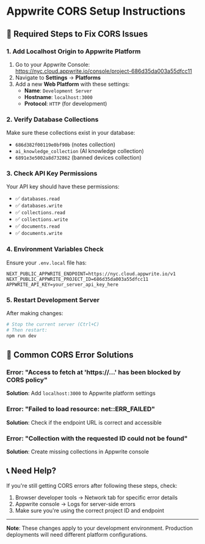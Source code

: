 # Appwrite CORS Setup Instructions

## 🔧 Required Steps to Fix CORS Issues

### 1. **Add Localhost Origin to Appwrite Platform**

1. Go to your Appwrite Console: https://nyc.cloud.appwrite.io/console/project-686d35da003a55dfcc11
2. Navigate to **Settings** → **Platforms**
3. Add a new **Web Platform** with these settings:
   - **Name**: `Development Server`
   - **Hostname**: `localhost:3000`
   - **Protocol**: `HTTP` (for development)

### 2. **Verify Database Collections**

Make sure these collections exist in your database:
- `686d382f00119e0bf90b` (notes collection)
- `ai_knowledge_collection` (AI knowledge collection)
- `6891e3e5002a8d732862` (banned devices collection)

### 3. **Check API Key Permissions**

Your API key should have these permissions:
- ✅ `databases.read`
- ✅ `databases.write`
- ✅ `collections.read`
- ✅ `collections.write`
- ✅ `documents.read`
- ✅ `documents.write`

### 4. **Environment Variables Check**

Ensure your `.env.local` file has:
```env
NEXT_PUBLIC_APPWRITE_ENDPOINT=https://nyc.cloud.appwrite.io/v1
NEXT_PUBLIC_APPWRITE_PROJECT_ID=686d35da003a55dfcc11
APPWRITE_API_KEY=your_server_api_key_here
```

### 5. **Restart Development Server**

After making changes:
```bash
# Stop the current server (Ctrl+C)
# Then restart:
npm run dev
```

## 🚨 Common CORS Error Solutions

### Error: "Access to fetch at 'https://...' has been blocked by CORS policy"
**Solution**: Add `localhost:3000` to Appwrite platform settings

### Error: "Failed to load resource: net::ERR_FAILED"
**Solution**: Check if the endpoint URL is correct and accessible

### Error: "Collection with the requested ID could not be found"
**Solution**: Create missing collections in Appwrite console

## 📞 Need Help?

If you're still getting CORS errors after following these steps, check:
1. Browser developer tools → Network tab for specific error details
2. Appwrite console → Logs for server-side errors
3. Make sure you're using the correct project ID and endpoint

---
**Note**: These changes apply to your development environment. Production deployments will need different platform configurations.
